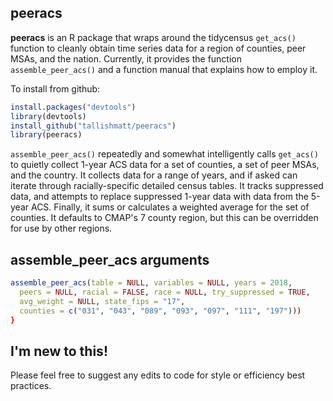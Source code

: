 ## peeracs

__peeracs__ is an R package that wraps around the tidycensus `get_acs()` function to cleanly obtain time series data for a region of counties, peer MSAs, and the nation. Currently, it provides the function `assemble_peer_acs()` and a function manual that explains how to employ it. 

To install from github:
```r
install.packages("devtools")
library(devtools)
install_github("tallishmatt/peeracs")
library(peeracs)
```


`assemble_peer_acs()` repeatedly and somewhat intelligently calls `get_acs()` to quietly collect 1-year ACS data for a set of counties, a set of peer MSAs, and the country. It collects data for a range of years, and if asked can iterate through racially-specific detailed census tables. It tracks suppressed data, and attempts to replace suppressed 1-year data with data from the 5-year ACS. Finally, it sums or calculates a weighted average for the set of counties. It defaults to CMAP's 7 county region, but this can be overridden for use by other regions.

## assemble_peer_acs arguments
```r
assemble_peer_acs(table = NULL, variables = NULL, years = 2018,
  peers = NULL, racial = FALSE, race = NULL, try_suppressed = TRUE,
  avg_weight = NULL, state_fips = "17",
  counties = c("031", "043", "089", "093", "097", "111", "197")))
}
```

## I'm new to this!
Please feel free to suggest any edits to code for style or efficiency best practices. 